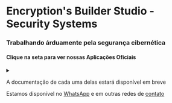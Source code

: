# Encryption's Builder Studio - Security Systems
### Trabalhando árduamente pela segurança cibernética

#### Clique na seta para ver nossas Aplicações Oficiais

<details><summary></summary>

> EBS-Systems: Ponto de Gestão de Tráfego [Link ➚](https://ebs-systems.epizy.com/)<br><br>
> EBS-WEB: Rede de Acesso a Serviços Integrados [Link ➚](https://api-ebs-web.epizy.com/)<br><br>
> EBS-IDC: Comunidade de Desenvolvimento Integrado (Em construção)<br><br>
> EBS-GUI: Interface Gráfica de Usuários (Quase pronto)<br><br>
> EBS-CLI: Interface de Linha de Comando (Quase pronto)<br><br>
> EBS-ISE: Ambiente de Script Integrado (Em construção)<br><br>
> EBS-CSP: Provedor de Serviços de Encriptação (Em construção)<br><br>
> EBS-KMS: Serviço de Gerenciamento de Chaves (Quase pronto)<br><br>
> EBS-HMS: Mensagem Oculta Segura (Em construção)<br><br>

</details>

A documentação de cada uma delas estará disponível em breve

Estamos disponível no [WhatsApp](https://wa.me/557588583604) e em outras redes de [contato](https://thiagosousa81.wordpress.com/#contato)
